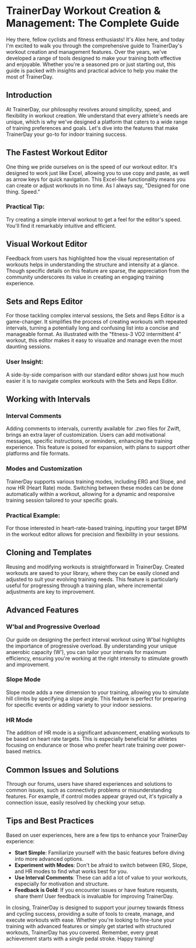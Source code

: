 # TrainerDay Workout Creation & Management: The Complete Guide

Hey there, fellow cyclists and fitness enthusiasts! It's Alex here, and today I'm excited to walk you through the comprehensive guide to TrainerDay's workout creation and management features. Over the years, we've developed a range of tools designed to make your training both effective and enjoyable. Whether you're a seasoned pro or just starting out, this guide is packed with insights and practical advice to help you make the most of TrainerDay.

## Introduction

At TrainerDay, our philosophy revolves around simplicity, speed, and flexibility in workout creation. We understand that every athlete's needs are unique, which is why we've designed a platform that caters to a wide range of training preferences and goals. Let's dive into the features that make TrainerDay your go-to for indoor training success.

## The Fastest Workout Editor

One thing we pride ourselves on is the speed of our workout editor. It's designed to work just like Excel, allowing you to use copy and paste, as well as arrow keys for quick navigation. This Excel-like functionality means you can create or adjust workouts in no time. As I always say, "Designed for one thing. Speed."

### Practical Tip:
Try creating a simple interval workout to get a feel for the editor's speed. You'll find it remarkably intuitive and efficient. 

## Visual Workout Editor

Feedback from users has highlighted how the visual representation of workouts helps in understanding the structure and intensity at a glance. Though specific details on this feature are sparse, the appreciation from the community underscores its value in creating an engaging training experience.

## Sets and Reps Editor

For those tackling complex interval sessions, the Sets and Reps Editor is a game-changer. It simplifies the process of creating workouts with repeated intervals, turning a potentially long and confusing list into a concise and manageable format. As illustrated with the "fitness-3 VO2 intermittent 4" workout, this editor makes it easy to visualize and manage even the most daunting sessions.

### User Insight:
A side-by-side comparison with our standard editor shows just how much easier it is to navigate complex workouts with the Sets and Reps Editor.

## Working with Intervals

### Interval Comments
Adding comments to intervals, currently available for .zwo files for Zwift, brings an extra layer of customization. Users can add motivational messages, specific instructions, or reminders, enhancing the training experience. This feature is poised for expansion, with plans to support other platforms and file formats.

### Modes and Customization
TrainerDay supports various training modes, including ERG and Slope, and now HR (Heart Rate) mode. Switching between these modes can be done automatically within a workout, allowing for a dynamic and responsive training session tailored to your specific goals.

### Practical Example:
For those interested in heart-rate-based training, inputting your target BPM in the workout editor allows for precision and flexibility in your sessions.

## Cloning and Templates

Reusing and modifying workouts is straightforward in TrainerDay. Created workouts are saved to your library, where they can be easily cloned and adjusted to suit your evolving training needs. This feature is particularly useful for progressing through a training plan, where incremental adjustments are key to improvement.

## Advanced Features

### W'bal and Progressive Overload
Our guide on designing the perfect interval workout using W'bal highlights the importance of progressive overload. By understanding your unique anaerobic capacity (W’), you can tailor your intervals for maximum efficiency, ensuring you're working at the right intensity to stimulate growth and improvement.

### Slope Mode
Slope mode adds a new dimension to your training, allowing you to simulate hill climbs by specifying a slope angle. This feature is perfect for preparing for specific events or adding variety to your indoor sessions.

### HR Mode
The addition of HR mode is a significant advancement, enabling workouts to be based on heart rate targets. This is especially beneficial for athletes focusing on endurance or those who prefer heart rate training over power-based metrics.

## Common Issues and Solutions

Through our forums, users have shared experiences and solutions to common issues, such as connectivity problems or misunderstanding features. For example, if control modes appear grayed out, it's typically a connection issue, easily resolved by checking your setup.

## Tips and Best Practices

Based on user experiences, here are a few tips to enhance your TrainerDay experience:

- **Start Simple**: Familiarize yourself with the basic features before diving into more advanced options.
- **Experiment with Modes**: Don't be afraid to switch between ERG, Slope, and HR modes to find what works best for you.
- **Use Interval Comments**: These can add a lot of value to your workouts, especially for motivation and structure.
- **Feedback is Gold**: If you encounter issues or have feature requests, share them! User feedback is invaluable for improving TrainerDay.

In closing, TrainerDay is designed to support your journey towards fitness and cycling success, providing a suite of tools to create, manage, and execute workouts with ease. Whether you're looking to fine-tune your training with advanced features or simply get started with structured workouts, TrainerDay has you covered. Remember, every great achievement starts with a single pedal stroke. Happy training!